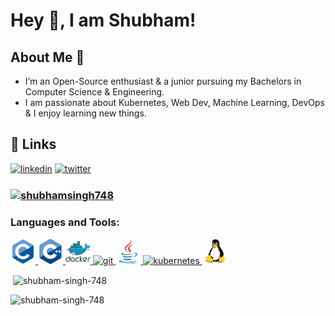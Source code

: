 # Hey 👋, I am Shubham!

  
## About Me 🚀
* I’m an Open-Source enthusiast & a junior pursuing my Bachelors in Computer Science & Engineering. 
* I am passionate about Kubernetes, Web Dev, Machine Learning, DevOps & I enjoy learning new things.


## 🔗 Links
[![linkedin](https://user-images.githubusercontent.com/88304238/218419006-7104b49b-1786-4824-bd25-03b6c75bd09a.png)](https://bit.ly/3YNDuvV)
[![twitter](https://img.shields.io/badge/twitter-1DA1F2?style=for-the-badge&logo=twitter&logoColor=white)](https://twitter.com/RajputShubbu108)
<h3 align="left">
<p align="left">
<a href="https://leetcode.com/progress/" target="blank"><img align="center" src="https://raw.githubusercontent.com/rahuldkjain/github-profile-readme-generator/master/src/images/icons/Social/leet-code.svg" alt="shubhamsingh748" height="30" width="40" /></a>
</p>




<h3 align="left">Languages and Tools:</h3>
<p align="left"> <a href="https://www.cprogramming.com/" target="_blank"> <img src="https://raw.githubusercontent.com/devicons/devicon/master/icons/c/c-original.svg" alt="c" width="40" height="40"/> </a> <a href="https://www.w3schools.com/cpp/" target="_blank"> <img src="https://raw.githubusercontent.com/devicons/devicon/master/icons/cplusplus/cplusplus-original.svg" alt="cplusplus" width="40" height="40"/> </a> <a href="https://www.docker.com/" target="_blank"> <img src="https://raw.githubusercontent.com/devicons/devicon/master/icons/docker/docker-original-wordmark.svg" alt="docker" width="40" height="40"/> </a> <a href="https://git-scm.com/" target="_blank"> <img src="https://www.vectorlogo.zone/logos/git-scm/git-scm-icon.svg" alt="git" width="40" height="40"/> </a> <a href="https://www.java.com" target="_blank"> <img src="https://raw.githubusercontent.com/devicons/devicon/master/icons/java/java-original.svg" alt="java" width="40" height="40"/> </a> <a href="https://kubernetes.io" target="_blank"> <img src="https://www.vectorlogo.zone/logos/kubernetes/kubernetes-icon.svg" alt="kubernetes" width="40" height="40"/> </a> <a href="https://www.linux.org/" target="_blank"> <img src="https://raw.githubusercontent.com/devicons/devicon/master/icons/linux/linux-original.svg" alt="linux" width="40" height="40"/> </a> </p>

<p>&nbsp;<img align="center" src="https://github-readme-stats.vercel.app/api?username=shubham-singh-748&show_icons=true&locale=en" alt="shubham-singh-748" /></p>
<p align="left"> <img src="https://komarev.com/ghpvc/?username=shubham-singh-748&label=Profile Views&color=0e75b6&style=flat" alt="shubham-singh-748" /> </p>

